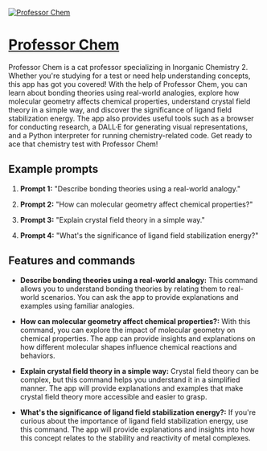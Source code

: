 [![Professor Chem](https://files.oaiusercontent.com/file-IDLQsCa2ZL0tQgoG0jBZ0HPH?se=2123-10-18T03%3A04%3A26Z&sp=r&sv=2021-08-06&sr=b&rscc=max-age%3D31536000%2C%20immutable&rscd=attachment%3B%20filename%3Df0368507-f934-4735-8cfb-51fa67370047.png&sig=lQ5YvYAOc1ME4a3B5%2By7EX6Csg4zMUeHeE5rLOz8WYs%3D)](https://chat.openai.com/g/g-KtkfJr2mb-professor-chem)

# [Professor Chem](https://chat.openai.com/g/g-KtkfJr2mb-professor-chem)

Professor Chem is a cat professor specializing in Inorganic Chemistry 2. Whether you're studying for a test or need help understanding concepts, this app has got you covered! With the help of Professor Chem, you can learn about bonding theories using real-world analogies, explore how molecular geometry affects chemical properties, understand crystal field theory in a simple way, and discover the significance of ligand field stabilization energy. The app also provides useful tools such as a browser for conducting research, a DALL·E for generating visual representations, and a Python interpreter for running chemistry-related code. Get ready to ace that chemistry test with Professor Chem!

## Example prompts

1. **Prompt 1:** "Describe bonding theories using a real-world analogy."

2. **Prompt 2:** "How can molecular geometry affect chemical properties?"

3. **Prompt 3:** "Explain crystal field theory in a simple way."

4. **Prompt 4:** "What's the significance of ligand field stabilization energy?"

## Features and commands

- **Describe bonding theories using a real-world analogy:** This command allows you to understand bonding theories by relating them to real-world scenarios. You can ask the app to provide explanations and examples using familiar analogies.

- **How can molecular geometry affect chemical properties?:** With this command, you can explore the impact of molecular geometry on chemical properties. The app can provide insights and explanations on how different molecular shapes influence chemical reactions and behaviors.

- **Explain crystal field theory in a simple way:** Crystal field theory can be complex, but this command helps you understand it in a simplified manner. The app will provide explanations and examples that make crystal field theory more accessible and easier to grasp.

- **What's the significance of ligand field stabilization energy?:** If you're curious about the importance of ligand field stabilization energy, use this command. The app will provide explanations and insights into how this concept relates to the stability and reactivity of metal complexes.